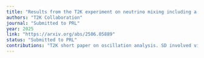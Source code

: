 ```yaml
---
title: "Results from the T2K experiment on neutrino mixing including a new far detector"
authors: "T2K Collaboration"
journal: "Submitted to PRL"
year: 2025
link: "https://arxiv.org/abs/2506.05889"
status: "Submitted to PRL"
contributions: "T2K short paper on oscillation analysis. SD involved via coordination and interaction modelling."
---
```


